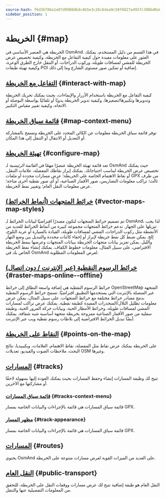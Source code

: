 ```yaml
---
source-hash: f6d36706a1e07d9988dbdc4b5e3c26c6daa9c50f6827a4937c300bd0a0b42708
sidebar_position: 1
---
```


# الخريطة {#map}

الخريطة هي العنصر الأساسي في OsmAnd. في هذا القسم من دليل المستخدم، يمكنك العثور على معلومات مفيدة حول كيفية التفاعل مع الخريطة، وكيفية تخصيص عرض الخريطة للمشي لمسافات طويلة، وركوب الدراجات، أو التنقل خارج الطرق الوعرة، وكيفية تهيئة طبقات POI إضافية أو تمكين صور مستوى الشارع وما إلى ذلك.

## [التفاعل مع الخريطة](./interact-with-map.md) {#interact-with-map}

كيفية التفاعل مع الخريطة باستخدام الأزرار والإيماءات، بحيث يمكنك تحريك الخريطة وتدويرها وتكبيرها/تصغيرها، وكيفية تدوير الخريطة يدويًا أو تلقائيًا بواسطة البوصلة أو الاتجاه، وكيفية تغيير مقياس التكبير.

## [قائمة سياق الخريطة](./map-context-menu.md) {#map-context-menu}

توفر قائمة سياق الخريطة معلومات عن الكائن المحدد على الخريطة وتسمح بالمشاركة أو التعديل أو الانتقال أو التنقل إلى هذا المكان.

## [تهيئة الخريطة](./configure-map-menu.md) {#configure-map}

تعد قائمة تهيئة الخريطة عنصرًا مهمًا في *القائمة الرئيسية* لـ OsmAnd حيث يمكنك تخصيص عرض الخريطة ليناسب احتياجاتك. يمكنك إبراز نقاطك المفضلة، علامات التنقل، أو نقاط الاهتمام الخاصة على الخريطة؛ عرض مسارات محددة أو ملفات GPX من طرف ثالث؛ تراكب معلومات التضاريس، صور الأقمار الصناعية، أو أي صور نقطية أخرى متاحة؛ عرض معلومات النقل العام؛ وتغيير نمط الخريطة.

## [خرائط المتجهات (أنماط الخرائط)](./vector-maps.md) {#vector-maps-map-styles}

تم تصميم خرائط المتجهات لتكون مصدرًا افتراضيًا لبيانات الخرائط لـ OsmAnd، لذا يجب تنزيلها على الجهاز. تدعم خرائط المتجهات مجموعة كبيرة من أنماط الخرائط للعديد من الأنشطة مثل ركوب الدراجات، المشي لمسافات طويلة، القيادة بالسيارة أو عربة الثلوج، إلخ. يمكن ضبط كل نمط خريطة لإبراز أو إخفاء كائنات محددة والتبديل بين وضع النهار والليل. يمكن تعزيز بيانات متجهات الخريطة ببيانات المتجهات وعرضها بنمط الخريطة الافتراضي، على سبيل المثال، معلومات خطوط الكفاف. يمكنك إنشاء نمط الخريطة الخاص بك في OsmAnd لعرض المعلومات المطلوبة.

## [خرائط الرسوم النقطية (عبر الإنترنت / دون اتصال)](./raster-maps.md) {#raster-maps-online--offline}

خرائط الرسوم النقطية هي إضافة واسعة النطاق إلى خرائط OpenStreetMap المتجهة غير المتصلة بالإنترنت التي يستخدمها التطبيق افتراضيًا. تسمح خرائط الرسوم النقطية بدمج مصادر خرائط مختلفة مع خرائط المتجهات. على سبيل المثال، يمكن عرض معلومات تظليل التلال/المنحدرات المفيدة كطبقة نقطية. يمكنك عرض تراكب لمسارات المشي لمسافات طويلة، وخرائط الأمطار الحية، وبيانات حركة المرور الحية، وطبقة سفلية من صور الأقمار الصناعية ممزوجة بخريطة متجهة أساسية شبه شفافة. يمكنك أيضًا تبديل الخرائط الافتراضية إلى بلاطات رسوم نقطية ويب عبر الإنترنت.

## [النقاط على الخريطة](./point-layers-on-map.md) {#points-on-the-map}

على الخريطة يمكنك عرض نقاط مثل المفضلة، نقاط الاهتمام، العلامات، ويكيبيديا، نتائج البحث، ملاحظات الصوت والفيديو، تعديلات OSM وغيرها.

## [المسارات](./tracks) {#tracks}

تتيح لك وظيفة المسارات إنشاء وحفظ المسارات بحيث يمكنك العودة إليها بسهولة لاحقًا أو مشاركتها مع الآخرين.

### [قائمة سياق المسارات](./tracks/track-context-menu.md) {#tracks-context-menu}

قائمة سياق المسارات هي قائمة بالإجراءات والبيانات الخاصة بمسار GPX.

### [مظهر المسار](./tracks/appearance.md) {#track-appearance}

قائمة سياق المسارات هي قائمة بالإجراءات والبيانات الخاصة بمسار GPX.

## [المسارات](./routes.md) {#routes}

يحتوي OsmAnd على العديد من الميزات القوية لعرض مسارات متنوعة على الخريطة.

## [النقل العام](./public-transport.md) {#public-transport}

النقل العام هو طبقة إضافية تتيح لك عرض مسارات ووقفات النقل على الخريطة، للتحقق من المعلومات التفصيلية عنها والتنقل.
